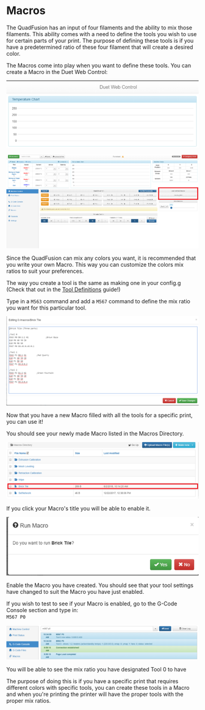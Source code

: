 # Macros

The QuadFusion has an input of four filaments and the ability to mix those filaments. This ability comes with a need to define the tools you wish to use for certain parts of your print. The purpose of defining these tools is if you have a predetermined ratio of these four filament that will create a desired color.

The Macros come into play when you want to define these tools. You can create a Macro in the Duet Web Control:

![](../.gitbook/assets/image%20%2819%29.png)

![](../.gitbook/assets/image%20%2817%29.png)

Since the QuadFusion can mix any colors you want, it is recommended that you write your own Macro. This way you can customize the colors mix ratios to suit your preferences.

The way you create a tool is the same as making one in your config.g \(Check that out in the [Tool Definitions](../printing-guides/tool-definitions.md) guide!\)

Type in a `M563` command and add a `M567` command to define the mix ratio you want for this particular tool.

![This example is of a Brick Tile ](../.gitbook/assets/image%20%2875%29.png)

Now that you have a new Macro filled with all the tools for a specific print, you can use it!

You should see your newly made Macro listed in the Macros Directory.

![](../.gitbook/assets/image%20%2882%29.png)

If you click your Macro's title you will be able to enable it.

![](../.gitbook/assets/image-38.png)

Enable the Macro you have created. You should see that your tool settings have changed to suit the Macro you have just enabled.

If you wish to test to see if your Macro is enabled, go to the G-Code Console section and type in:  
`M567 P0`

![](../.gitbook/assets/image%20%2866%29.png)

You will be able to see the mix ratio you have designated Tool 0 to have

The purpose of doing this is if you have a specific print that requires different colors with specific tools, you can create these tools in a Macro and when you're printing the printer will have the proper tools with the proper mix ratios.

